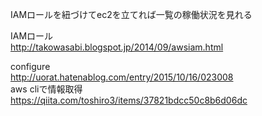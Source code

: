 

IAMロールを紐づけてec2を立てれば一覧の稼働状況を見れる

IAMロール    
http://takowasabi.blogspot.jp/2014/09/awsiam.html    

configure    
http://uorat.hatenablog.com/entry/2015/10/16/023008    
aws cliで情報取得   
https://qiita.com/toshiro3/items/37821bdcc50c8b6d06dc    